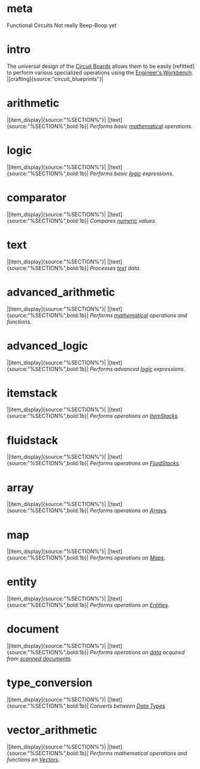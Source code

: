 # meta
Functional Circuits
Not really Beep-Boop yet

# intro
The universal design of the [Circuit Boards](electronic_components) allows them to be easily [refitted] to perform various specialized operations using the [Engineer's Workbench]().
|[crafting]{source:"circuit_blueprints"}|

# arithmetic
|[item_display]{source:"%SECTION%"}|
|[text]{source:"%SECTION%",bold:1b}|
*Performs basic [mathematical](data_types.md#integer) operations.*

# logic
|[item_display]{source:"%SECTION%"}|
|[text]{source:"%SECTION%",bold:1b}|
*Performs basic [logic](data_types.md#boolean) expressions.*

# comparator
|[item_display]{source:"%SECTION%"}|
|[text]{source:"%SECTION%",bold:1b}|
*Compares [numeric](data_types.md#integer) values.*

# text
|[item_display]{source:"%SECTION%"}|
|[text]{source:"%SECTION%",bold:1b}|
*Processes [text](data_types.md#string) data.*

# advanced_arithmetic
|[item_display]{source:"%SECTION%"}|
|[text]{source:"%SECTION%",bold:1b}|
*Performs [mathematical](data_types.md#integer) operations and functions.*

# advanced_logic
|[item_display]{source:"%SECTION%"}|
|[text]{source:"%SECTION%",bold:1b}|
*Performs advanced [logic](data_types.md#boolean) expressions.*

# itemstack
|[item_display]{source:"%SECTION%"}|
|[text]{source:"%SECTION%",bold:1b}|
*Performs operations on [ItemStacks](data_types.md#itemstack).*

# fluidstack
|[item_display]{source:"%SECTION%"}|
|[text]{source:"%SECTION%",bold:1b}|
*Performs operations on [FluidStacks](data_types.md#fluidstack).*

# array
|[item_display]{source:"%SECTION%"}|
|[text]{source:"%SECTION%",bold:1b}|
*Performs operations on [Arrays](data_types.md#array).*

# map
|[item_display]{source:"%SECTION%"}|
|[text]{source:"%SECTION%",bold:1b}|
*Performs operations on [Maps](data_types.md#map).*

# entity
|[item_display]{source:"%SECTION%"}|
|[text]{source:"%SECTION%",bold:1b}|
*Performs operations on [Entities](data_types.md#entity).*

# document
|[item_display]{source:"%SECTION%"}|
|[text]{source:"%SECTION%",bold:1b}|
*Performs operations on [data](data_types.md#string) acquired from [scanned documents](scanning_conveyor).*

# type_conversion
|[item_display]{source:"%SECTION%"}|
|[text]{source:"%SECTION%",bold:1b}|
*Converts between [Data Types](data_types.md).*

# vector_arithmetic
|[item_display]{source:"%SECTION%"}|
|[text]{source:"%SECTION%",bold:1b}|
*Performs mathematical operations and functions on [Vectors](data_types.md#vector).*